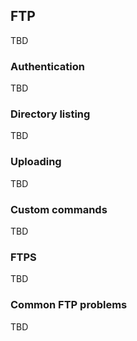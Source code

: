 ## FTP

TBD

### Authentication

TBD

### Directory listing

TBD

### Uploading

TBD

### Custom commands

TBD

### FTPS

TBD

### Common FTP problems

TBD
